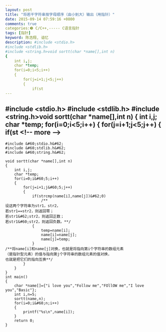 ```yaml
---
layout: post
title: "将若干字符串按字母顺序（由小到大）输出（用指针）"
date: 2015-09-14 07:59:16 +0800
comments: true
categories:❸ C/C++,----- C语言指针
tags: [指针]
keyword: 陈浩翔, 谙忆
description: #include <stdio.h>
#include <stdlib.h>
#include <string.h>void sortt(char *name[],int n)
{
    int i,j;
    char *temp;
    for(i=0;i<5;i++)
    {
        for(j=i+1;j<5;j++)
        {
            if(st 
---
```



#include &#60;stdio.h&#62;
#include &#60;stdlib.h&#62;
#include &#60;string.h&#62;void sortt(char *name[],int n)
{
    int i,j;
    char *temp;
    for(i=0;i&#60;5;i++)
    {
        for(j=i+1;j&#60;5;j++)
        {
            if(st
&#60;!-- more --&#62;
----------

```
#include &#60;stdio.h&#62;
#include &#60;stdlib.h&#62;
#include &#60;string.h&#62;

void sortt(char *name[],int n)
{
    int i,j;
    char *temp;
    for(i=0;i&#60;5;i++)
    {
        for(j=i+1;j&#60;5;j++)
        {
            if(strcmp(name[i],name[j])&#62;0)
                /**
设这两个字符串为str1，str2，
若str1==str2，则返回零；
若str1&#62;str2，则返回正数；
若str1&#60;str2，则返回负数。**/
            {
                temp=name[i];
                name[i]=name[j];
                name[j]=temp;
            }
/**将name[i]和name[j]对换，也就是将指向第i个字符串的数组元素
（是指针型元素）的值与指向第j个字符串的数组元素的值对换，
也就是把它们的指向互换**/
        }
    }
}
int main()
{
    char *name[]={"i love you","Follow me","FOllOW me","I love you","Basic"};
    int i,n=5;
    sortt(name,n);
    for(i=0;i&#60;n;i++)
    {
        printf("%s\n",name[i]);
    }
    return 0;
}

```